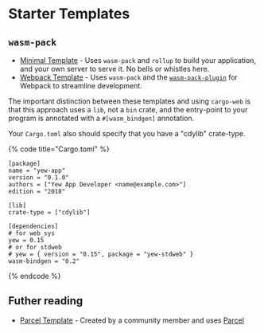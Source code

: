 # Starter Templates

## `wasm-pack`

* [Minimal Template](https://github.com/yewstack/yew-wasm-pack-minimal) - Uses `wasm-pack` and `rollup` to build your application, and your own server to serve it. No bells or whistles here.
* [Webpack Template](https://github.com/yewstack/yew-wasm-pack-template) - Uses `wasm-pack` and the [`wasm-pack-plugin`](https://github.com/wasm-tool/wasm-pack-plugin) for Webpack to streamline development.

The important distinction between these templates and using `cargo-web` is that this approach uses a `lib`, not a `bin` crate, and the entry-point to your program is annotated with a `#[wasm_bindgen]` annotation.

Your `Cargo.toml` also should specify that you have a "cdylib" crate-type.

{% code title="Cargo.toml" %}
```text
[package]
name = "yew-app"
version = "0.1.0"
authors = ["Yew App Developer <name@example.com>"]
edition = "2018"

[lib]
crate-type = ["cdylib"]

[dependencies]
# for web_sys
yew = 0.15
# or for stdweb
# yew = { version = "0.15", package = "yew-stdweb" }
wasm-bindgen = "0.2"
```
{% endcode %}

## Futher reading
* [Parcel Template](https://github.com/spielrs/yew-parcel-template) - Created by a community member and uses [Parcel](https://parceljs.org/)

